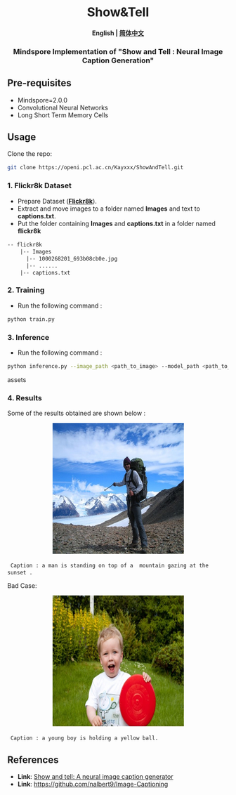 # 
<h1 align="center">
        Show&Tell
</h1>
<h4 align="center">
    <p>
        <b>English</b> |
        <a href="https://openi.pcl.ac.cn/Kayxxx/ShowAndTell/src/branch/master/README_zh.md">简体中文</a>
    </p>
</h4>
<h3 align="center">
    <p>Mindspore Implementation of "Show and Tell : Neural Image Caption Generation"</p>
</h3>


## Pre-requisites

* Mindspore=2.0.0
* Convolutional Neural Networks
* Long Short Term Memory Cells

## Usage
Clone the repo:
```bash
git clone https://openi.pcl.ac.cn/Kayxxx/ShowAndTell.git
```

### 1. Flickr8k Dataset 
* Prepare Dataset  ([**Flickr8k**](https://www.kaggle.com/shadabhussain/flickr8k)). 
* Extract and move images to a folder named **Images** and text to **captions.txt**. 
* Put the folder containing **Images** and **captions.txt** in a folder named **flickr8k** 
```angular2html
-- flickr8k
    |-- Images
      |-- 1000268201_693b08cb0e.jpg
      |-- ......
    |-- captions.txt
```

### 2. Training
* Run the following command : 
```bash
python train.py
```

### 3. Inference
* Run the following command : 
```bash
python inference.py --image_path <path_to_image> --model_path <path_to_model>
```
assets

### 4. Results
Some of the results obtained are shown below :
<p align="center">
  <img width="299" height="299" src="assets/1.jpg">
</p>
<pre><code> Caption : a man is standing on top of a  mountain gazing at the sunset . </code></pre> 

Bad Case: 
<p align="center">
  <img width="299" height="299" src="assets/2.jpg">
</p>
<pre><code> Caption : a young boy is holding a yellow ball. </code></pre> 


## References
* **Link**: [Show and tell: A neural image caption generator](https://arxiv.org/abs/1411.4555)
* **Link**: https://github.com/nalbert9/Image-Captioning